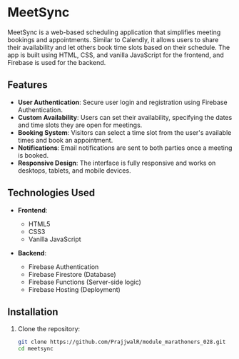 # MeetSync

MeetSync is a web-based scheduling application that simplifies meeting bookings and appointments. Similar to Calendly, it allows users to share their availability and let others book time slots based on their schedule. The app is built using HTML, CSS, and vanilla JavaScript for the frontend, and Firebase is used for the backend.

## Features

- **User Authentication**: Secure user login and registration using Firebase Authentication.
- **Custom Availability**: Users can set their availability, specifying the dates and time slots they are open for meetings.
- **Booking System**: Visitors can select a time slot from the user's available times and book an appointment.
- **Notifications**: Email notifications are sent to both parties once a meeting is booked.
- **Responsive Design**: The interface is fully responsive and works on desktops, tablets, and mobile devices.

## Technologies Used

- **Frontend**:

  - HTML5
  - CSS3
  - Vanilla JavaScript

- **Backend**:
  - Firebase Authentication
  - Firebase Firestore (Database)
  - Firebase Functions (Server-side logic)
  - Firebase Hosting (Deployment)

## Installation

1. Clone the repository:
   ```bash
   git clone https://github.com/PrajjwalR/module_marathoners_028.git
   cd meetsync
   ```
